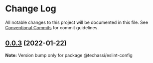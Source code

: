 # Change Log

All notable changes to this project will be documented in this file.
See [Conventional Commits](https://conventionalcommits.org) for commit guidelines.

## [0.0.3](https://github.com/Techassi/eslint-config/compare/v0.0.2...v0.0.3) (2022-01-22)

**Note:** Version bump only for package @techassi/eslint-config
